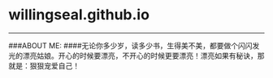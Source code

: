 # willingseal.github.io
***
###ABOUT ME:
####无论你多少岁，读多少书，生得美不美，都要做个闪闪发光的漂亮姑娘。开心的时候要漂亮，不开心的时候更要漂亮！漂亮如果有秘诀，那就是：狠狠宠爱自己！